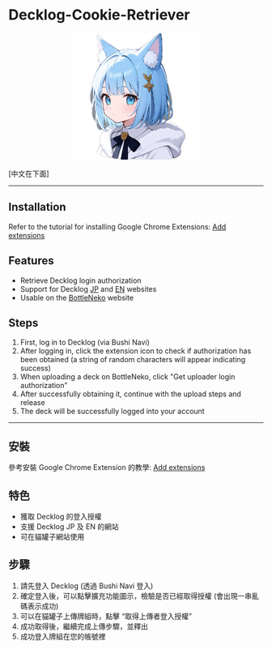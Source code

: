 # Decklog-Cookie-Retriever

<p align="center">
<img src="icon.png" width="250" />
</p>

[中文在下面]

---

## Installation

Refer to the tutorial for installing Google Chrome Extensions: [Add extensions](https://developer.chrome.com/docs/extensions/get-started/tutorial/hello-world?hl=zh-tw#load-unpacked)

## Features

- Retrieve Decklog login authorization
- Support for Decklog [JP](decklog.bushiroad.com) and [EN](decklog-en.bushiroad.com) websites
- Usable on the [BottleNeko](bottleneko.app) website

## Steps

1. First, log in to Decklog (via Bushi Navi)
2. After logging in, click the extension icon to check if authorization has been obtained (a string of random characters will appear indicating success)
3. When uploading a deck on BottleNeko, click "Get uploader login authorization"
4. After successfully obtaining it, continue with the upload steps and release
5. The deck will be successfully logged into your account

---

## 安裝

參考安裝 Google Chrome Extension 的教學: [Add extensions](https://developer.chrome.com/docs/extensions/get-started/tutorial/hello-world?hl=zh-tw#load-unpacked)

## 特色

- 獲取 Decklog 的登入授權
- 支援 Decklog JP 及 EN 的網站
- 可在貓罐子網站使用

## 步驟

1. 請先登入 Decklog (透過 Bushi Navi 登入)
2. 確定登入後，可以點擊擴充功能圖示，檢驗是否已經取得授權 (會出現一串亂碼表示成功)
3. 可以在貓罐子上傳牌組時，點擊 “取得上傳者登入授權”
4. 成功取得後，繼續完成上傳步驟，並釋出
5. 成功登入牌組在您的帳號裡
